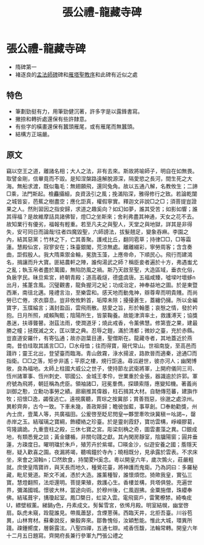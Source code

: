 ﻿---
title: '張公禮-龍藏寺碑'
tags: ['碑刻', '楷書']
order: 7
---

# 張公禮-龍藏寺碑
* 隋碑第一
* 褚逐良的[孟法師碑](./褚遂良-孟法師碑)碑和[雁塔聖教序](./褚遂良-雁塔聖教序)和此碑有近似之處

## 特色
* 筆劃勁挺有力，用筆勁健沉著，許多字是以露鋒書寫。
* 撇捺和轉折處還保有些許隸意。
* 有些字的橫畫還保有蠶頭雁尾，或有雁尾而無蠶頭。
* 結構方正端嚴。

## 原文
竊以空王之道，離諸名相；大人之法，非有去來。斯故將喻師子，明自在如無畏。取譬金剛，信畢竟而不毀。是知涅槃路遠解脫源深，隔愛慾之長河，間生死之大海。無船求渡，既似龜毛：無翅願飛，還同兔角。故以五通八解，名教攸生；二諦□乘，法門斯起。檢麤攝細，良資汲引之風；挽滿陷深，雅得修行之致。若論乾闥之城皆妄，芭蕉之樹盡空；應化詎真，權假寧實。釋迦文非說□之□；須菩提豈證果之人。然則習因之指安歸，求道之趣奚向？如幻如夢，誰其受苦；如影如響；誰其得福？是故維摩詰具諸佛智，燈□之坐斯來；舍利弗盡其神通，天女之花不去。故知業行有優劣，福報有輕重。若至凡夫之與聖人，天堂之與地獄，詳其是非得失，安可同日而論哉!往者四魔毀聖，六師謗法，拔髮翹足，變象吞麻。李園之內，結其惡黨；竹林之下，亡其善聚。護戒比丘，翻同雹草；持律□□，□等霜蓮。慧殿仙宮，寂寥安在；珠臺銀閣，荒涼無處。離離綴彩，寧勞周客；含含奏曲，詎假殷人。我大隋乘禦金輪，冕旒玉藻，上應帝命，下順民心。飛行而建鴻名，揖讓而升大寶。匪結農軒之陣，誰侚湯武之師？稱臣妾者遍於十方，弗遇蚩尤之亂；執玉帛者盡於萬國，無陷防風之禍。斯乃天啟至聖，大造區域，垂衣化俗，負扆字民。昧旦紫宮，終朝青殿；道高羲燧，德盛虞唐。五福咸臻，噓墚吋壞蛥n出月，搖萐含風。沉璧觀書，龍負握河之紀；功成治定，神奉益地之圖。於是東暨西漸，南徂北邁。隆禮言治，至樂雲和。感天地而動鬼神，辯尊卑而明貴賤。而尚勞已亡倦，求衣靡息。豈非攸攸黔首，垢障未除；擾擾蒼生，蓋纏仍擁。所以金編寶字，玉牒綸言；滿封盈函，雲飛雨散。慈愛之旨，形於翰墨；哀慇之情，發於衿抱。日月所照，咸賴陶甄；陰陽所生，皆蒙鞠養。故能津濟率土，救護溥天；協獎愚迷，扶導聾瞽。澍茲法雨，使潤道牙；燒此戒香，令薰佛慧。修第壹之果，建最勝之幢；拯既滅之文，匡以墜之典。忍辱之鎧，滿於清都；微妙之臺，充於赤縣。豈直道安羅什，有寄弘通；故亦迦葉目連，聖僧斯在。龍藏寺者，其地蓋近於燕南。昔伯珪取其謠言□□，□水母恤；往而得寶，窺代常山。世祖南旋，至高邑而踐祚；靈王北出，登望臺而臨海。青山斂霧，淥水揚波，路款晉而適秦，途通□而指衛。□□之落，矩步非遙；平原之樓，規行詎遠。尋泒避世，彼亦河人；幽閑博敞，良為福地。太師上柱國大威公之世子，使持節左武衛將軍，上開府儀同三司、恆州諸軍事、恆州刺史、鄂國公、金城王孝伶，世業重於金張，器識逾於許郭。軍府號為飛將，朝廷稱為虎臣。領袖諸□，冠冕羣儁，探賾索隱，應變知機。著義尚訓御之懃，立勳功事勞之績。廊廟推其偉器，柱石揖其大材。自馳傳蒞蕃，建旟作牧；招懷□逸，蠲復逃亡。遠視廣聽，賈琮之按冀部；賞善戮惡，徐邈之處涼州。異軫齊奔，古今一致。下車未幾，善政斯歸；瞻彼伽藍，事草創。□奉勅勸獎，州內士庶，壹萬人等，共廣福田。公爰啓至眨尼閌皇┯夥罡牽吹炔冀稹＝吆謁~，罄赤岸之玉。結瑠璃之寶綱，飾纓絡之珍臺。於是靈剎霞舒，寶坊雲構，崢嶸膠葛，穹隆謫詭。九重壹柱之殿，三休七寶之宮。彫梁刻桷之奇，圖雲畫藻之異。□銀成地，有類悉覺之談；黃金鏤楯，非關句踐之獻。其內閑房靜室，陰牖陽窗；圓井垂蓮，方疎度日。曜明璫於朱戶，殖芳卉於紫墀。□暎金沙，似遊安養之國；薝隱天樹，疑入歡喜之園。夜漏將竭，聽鳴鐘於寺內；曉相既分，見承露於雲表。不求床坐，來會之瀉螒n；□然飲食，持闃畟H奚念。粵以開皇六年，歲次鶉火，莊嚴粗就。庶使皇隋寶祚，與天長而地久，種覺花臺，將神護而鬼衛。乃為詞曰：多羅秘藏，毗尼覺道。斯文不滅，憑於大造。誰薰種智，誰懷煩惚。猗歟我皇，實弘三寶。慧燈翻照，法炬還明。菩提果殖，救護心生。香樓並構，貝塔俱營。充遍世界，彌滿國城。憬彼大林，當途向術。於穆州後，仁風遐拂。金粟施僧，珠纓奉佛。結瑤葺宇，搆瓊起室。鳳□槩日，虹梁入雲。電飛窗戶，雷驚橑棼。綺喚痃U，縹壁椒薰。綈鍋y色，丹素成文。髣髴雪宮，依悕月殿。明室結幌，幽堂啓扇。臥虎未窺，跧龍誰見。帶風蕭瑟，含煙蒽蒨。西臨天井，北拒吾臺。川谷苞異，山林育材。蘇秦說反，樂毅奔來。鄒魯愧俗，汝穎慙能。惟此大城，環異所踐。疎鍾嚮度，層磐露泫。八聖四禪，五通七辯。戒香恆馥，法輪常轉。開皇六年十二月五日題寫。齊開府長兼行參軍九門張公禮之